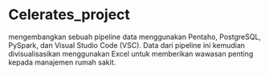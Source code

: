 # Celerates_project
mengembangkan sebuah pipeline data menggunakan Pentaho, PostgreSQL, PySpark, dan Visual Studio Code (VSC). Data dari pipeline ini kemudian divisualisasikan menggunakan Excel untuk memberikan wawasan penting kepada manajemen rumah sakit.
